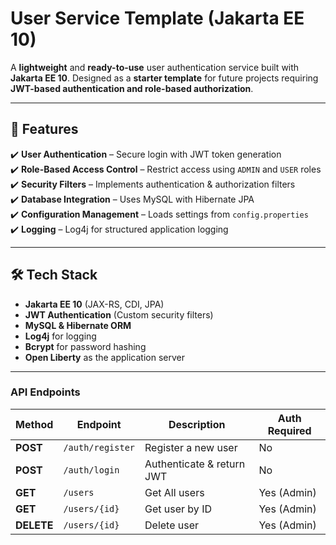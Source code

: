# **User Service Template (Jakarta EE 10)**

A **lightweight** and **ready-to-use** user authentication service built with **Jakarta EE 10**. Designed as a **starter template** for future projects requiring **JWT-based authentication and role-based authorization**.

---

## 🚀 Features

✔️ **User Authentication** –  Secure login with JWT token generation  
✔️ **Role-Based Access Control** –  Restrict access using `ADMIN` and `USER` roles  
✔️ **Security Filters** –  Implements authentication & authorization filters  
✔️ **Database Integration** –  Uses MySQL with Hibernate JPA  
✔️ **Configuration Management** –  Loads settings from `config.properties`  
✔️ **Logging** – Log4j for structured application logging

---

## 🛠 Tech Stack

- **Jakarta EE 10** (JAX-RS, CDI, JPA)
- **JWT Authentication** (Custom security filters)
- **MySQL & Hibernate ORM**
- **Log4j** for logging
- **Bcrypt** for password hashing
- **Open Liberty** as the application server

---

### **API Endpoints**

| Method  | Endpoint    | Description               | Auth Required |
|---------|-------------|---------------------------|------------|
|  **POST**  | `/auth/register` | Register a new user       |  No       |
|  **POST**  | `/auth/login` | Authenticate & return JWT |  No       |
|  **GET**   | `/users`    | Get All users             | Yes (Admin) |
|  **GET**   | `/users/{id}` | Get user by ID            | Yes (Admin) |
|  **DELETE** | `/users/{id}` | Delete user               | Yes (Admin) |

